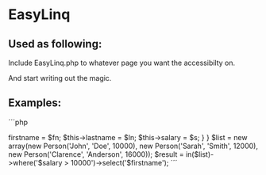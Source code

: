 EasyLinq
========

Used as following:
-----------------

Include EasyLinq.php to whatever page you want the accessibilty on.

And start writing out the magic.

Examples:
---------

´´´php
<?php 
    
require_once("EasyLinq.php");
    
class Person {
    
    public $firstname;
    public $lastname;
    public $salary;
        
    public function __construct($fn, $ln, $s) {
        
        $this->firstname = $fn;
        $this->lastname = $ln;
        $this->salary = $s;
    
    }
}
    
$list = new array(new Person('John', 'Doe', 10000), 
        new Person('Sarah', 'Smith', 12000), 
        new Person('Clarence', 'Anderson', 16000));
        
$result = in($list)->where('$salary > 10000')->select('$firstname');
´´´

